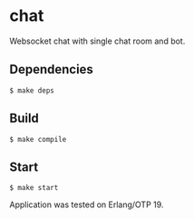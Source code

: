 chat
=====

Websocket chat with single chat room and bot.

Dependencies
-----

    $ make deps

Build
-----

    $ make compile

Start
-----

    $ make start

Application was tested on Erlang/OTP 19.